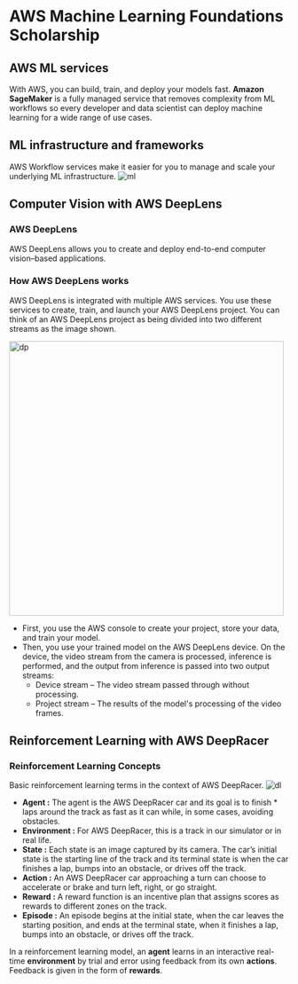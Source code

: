 # AWS Machine Learning Foundations Scholarship 
##  AWS ML services
With AWS, you can build, train, and deploy your models fast. **Amazon SageMaker** is a fully managed service that removes complexity from ML workflows so every developer and data scientist can deploy machine learning for a wide range of use cases.
## ML infrastructure and frameworks
AWS Workflow services make it easier for you to manage and scale your underlying ML infrastructure.
![ml](https://user-images.githubusercontent.com/45710599/134913567-96edc821-d422-4319-9eac-aac194631045.png)
## Computer Vision with AWS DeepLens
### AWS DeepLens
AWS DeepLens allows you to create and deploy end-to-end computer vision–based applications. 
### How AWS DeepLens works
AWS DeepLens is integrated with multiple AWS services. You use these services to create, train, and launch your AWS DeepLens project. You can think of an AWS DeepLens project as being divided into two different streams as the image shown.

<img width="495" alt="dp" src="https://user-images.githubusercontent.com/45710599/134917289-1671c91d-01f6-4fda-98dd-5d68caf8224e.png">

* First, you use the AWS console to create your project, store your data, and train your model.
* Then, you use your trained model on the AWS DeepLens device. On the device, the video stream from the camera is processed, inference is performed, and the output from inference is passed into two output streams:      
   - Device stream – The video stream passed through without processing.
   - Project stream – The results of the model's processing of the video frames.

## Reinforcement Learning with AWS DeepRacer
### Reinforcement Learning Concepts
Basic reinforcement learning terms in the context of AWS DeepRacer.
![dl](https://user-images.githubusercontent.com/45710599/135882243-f360949d-00f2-4552-aa9f-a2a5bdae190a.png)
- **Agent :** The agent is the AWS DeepRacer car and its goal is to finish * laps around the track as fast as it can while, in some cases, avoiding obstacles. 
- **Environment :** For AWS DeepRacer, this is a track in our simulator or in real life.
- **State :** Each state is an image captured by its camera.
The car’s initial state is the starting line of the track and its terminal state is when the car finishes a lap, bumps into an obstacle, or drives off the track.
- **Action :** An AWS DeepRacer car approaching a turn can choose to accelerate or brake and turn left, right, or go straight.
- **Reward :** A reward function is an incentive plan that assigns scores as rewards to different zones on the track. 
- **Episode :** An episode begins at the initial state, when the car leaves the starting position, and ends at the terminal state, when it finishes a lap, bumps into an obstacle, or drives off the track. 

In a reinforcement learning model, an **agent** learns in an interactive real-time **environment** by trial and error using feedback from its own **actions**. Feedback is given in the form of **rewards**.
